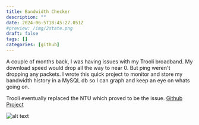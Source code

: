 ```yaml
---
title: Bandwidth Checker
description: ""
date: 2024-06-5T18:45:27.051Z
#preview: /img/2state.png
draft: false
tags: []
categories: [github]
---
```

A couple of months back, I was having issues with my Trooli broadband.  My download speed would drop all the way to near 0. But ping weren't dropping any packets.  I wrote this quick project to monitor and store my bandwidth history in a MySQL db so I can graph and keep an eye on whats going on.  

Trooli eventually replaced the NTU which proved to be the issue.
[Github Project](https://github.com/jameslloyd/bandwidth-checker)

![alt text](/img/broadbandchecker.png)